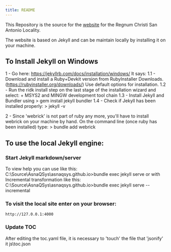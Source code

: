```yaml
---
title: README
---
```


This Repository is the source for the [website](//rcsanantonio.github.io) for the Regnum Christi San Antonio Locality.

The website is based on Jekyll and can be maintain locally by installing it on your machine.

## To Install Jekyll on Windows
1 - Go here: https://jekyllrb.com/docs/installation/windows/
    It says:
	1.1 - Download and install a Ruby+Devkit version from RubyInstaller Downloads. (https://rubyinstaller.org/downloads/) Use default options for installation.
	1.2 - Run the ridk install step on the last stage of the installation wizard and select:
             + MSYS2 and MINGW development tool chain
      1.3 - Install Jekyll and Bundler using 
             > gem install jekyll bundler
      1.4 - Check if Jekyll has been installed properly: 
             > jekyll -v

2 - Since 'webrick' is not part of ruby any more, you'll have to install webrick on your machine by hand.  On the command line (once ruby has been installed) type:
    > bundle add webrick


## To use the local Jekyll engine:

### Start Jekyll markdown/server
To view help you can use like this:
    C:\Source\AsnaQSys\asnaqsys.github.io>bundle exec jekyll serve
or with Incremental transformation like this:
    C:\Source\AsnaQSys\asnaqsys.github.io>bundle exec jekyll serve --incremental


### To visit the local site enter on your browser:
	http://127.0.0.1:4000


### Update TOC
After editing the toc.yaml file, it is necessary to 'touch' the file that 'jsonify' it
    js\toc.json